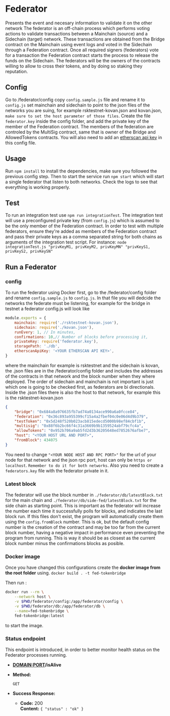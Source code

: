 # Federator

Presents the event and necesary information to validate it on the other network
The federator is an off-chain process which performs voting actions to validate transactions between a Mainchain (source) and a Sidechain (target) network. These transactions are obtained from the Bridge contract on the Mainchain using event logs and voted in the Sidechain through a Federation contract. Once all required signers (federators) vote for a transaction the Federation contract starts the process to release the funds on the Sidechain.
The federators will be the owners of the contracts willing to allow to cross their tokens, and by doing so staking they reputation.

## Config

Go to /federator/config copy `config.sample.js` file and rename it to `config.js` set mainchain and sidechain to point to the json files of the networks you are suing, for example rsktestnet-kovan.json and kovan.json, `make sure to set the host parameter of those files`. Create the file `federator.key` inside the config folder, and add the private key of the member of the Federation contract. The members of the federation are controled by the MultiSig contract, same that is owner of the Bridge and AllowedTokens contracts.
You will also need to add an [etherscan api key](https://etherscan.io/myapikey) in this config file.
## Usage

Run `npm install` to install the dependencies, make sure you followed the previous config step. Then to start the service run `npm start` which will start a single federator that listen to both networks. Check the logs to see that everything is working properly.

## Test

To run an integration test use `npm run integrationTest`. The integration test will use a preconfigured private key (from `config.js`) which is assumed to be the only member of the Federation contract.
In order to test with multiple federators, ensure they're added as members of the Federation contract and pass their private keys as a comma separated string for both chains as arguments of the integration test script. For instance:
`node integrationTest.js "privKeyM1, privKeyM2, privKeyMN" "privKeyS1, privKeyS2, privKeySN"`

## Run a Federator

### config

To run the federator using Docker first, go to the /federator/config folder and rename `config.sample.js` to `config.js`. In that file you will dedcide the networks the federate must be listening, for example for the bridge in testnet a federator config.js will look like

```js
module.exports = {
    mainchain: require('./rsktestnet-kovan.json'),
    sidechain: require('./kovan.json'),
    runEvery: 1, // In minutes,
    confirmations: 10,// Number of blocks before processing it,
    privateKey: require('federator.key'),
    storagePath: './db',
    etherscanApiKey: '<YOUR ETHERSCAN API KEY>',
}
```

where the mainchain for example is rsktestnet and the sidechain is kovan, the .json files are in the /federator/config folder and includes the addresses of the contracts in that network and the block number when they where deployed.
The order of sidechain and mainchain is not important is just which one is going to be checked first, as federators are bi directionals.
Inside the .json files there is also the host to that network, for example this is the rsktestnet-kovan.json

```json
{
    "bridge": "0x684a8a976635fb7ad74a0134ace990a6a0fcce84",
    "federation": "0x36c893a955399cf15a4a2fbef04c0e06d4d9b379",
    "testToken": "0x5d248f520b023acb815edecd5000b98ef84cbf1b",
    "multisig": "0x88f6b2bc66f4c31a3669b9b1359524abf79cfc4a",
    "allowTokens": "0x952b706a9ab5fd2d3b36205648ed7852676afbe7",
    "host": "<YOUR HOST URL AND PORT>",
    "fromBlock": 434075
}
```

You need to change `"<YOUR NODE HOST AND RPC PORT>"` for the url of your node for that network and the json rpc port,  host can only be `https or localhost`.
`Remember to do it for both networks`.
Also you need to create a `federators.key` file with the federator private in it.

### Latest block

The federator will use the block number in  `./federator/db/latestBlock.txt` for the main chain and `./federator/db/side-fed/latestBlock.txt` for the side chain as starting point. This is important as the federator will increase the number each time it successfully polls for blocks, and indicates the last block run.
If this files don't exist, the program will automatically create them using the `config.fromBlock` number. This is ok, but the default config number is the creation of the contract and may be too far from the current block number, having a negative impact in performance even preventing the program from running. This is way it should be as closest as the current block number minus the confirmations blocks as posible.

### Docker image

Once you have  changed this configurations create the **docker image from the root folder** using.
`docker build . -t fed-tokenbridge`

Then run :

```sh
docker run --rm \
    --network host \
    -v $PWD/federator/config:/app/federator/config \
    -v $PWD/federator/db:/app/federator/db \
    --name=fed-tokenbridge \
    fed-tokenbridge:latest
```

to start the image.

### Status endpoint

This endpoint is introduced, in order to better monitor health status on the Federator processes running.

* **<DOMAIN:PORT>/isAlive**

* **Method:**

  `GET`

* **Success Response:**

  * **Code:** 200 <br />
    **Content:** `{ "status" : "ok" }`
